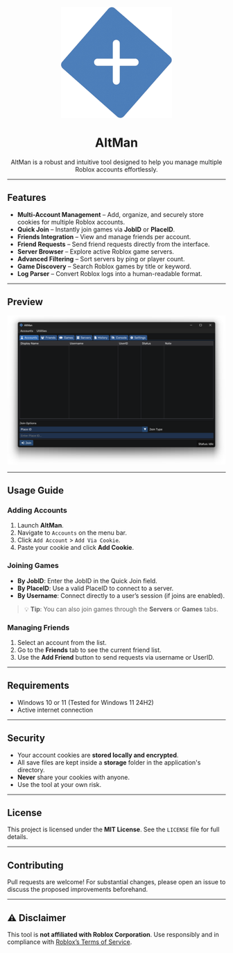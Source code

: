 <div align="center">
    <img src="src/assets/images/256x256.png" 
            alt="Picture" 
            width="256" 
            height="256" 
            style="display: block; margin: 0 auto" />

<h1>AltMan</h1>
<p>AltMan is a robust and intuitive tool designed to help you manage multiple Roblox accounts effortlessly.
</p>
</div>



---

## Features

* **Multi-Account Management** – Add, organize, and securely store cookies for multiple Roblox accounts.
* **Quick Join** – Instantly join games via **JobID** or **PlaceID**.
* **Friends Integration** – View and manage friends per account.
* **Friend Requests** – Send friend requests directly from the interface.
* **Server Browser** – Explore active Roblox game servers.
* **Advanced Filtering** – Sort servers by ping or player count.
* **Game Discovery** – Search Roblox games by title or keyword.
* **Log Parser** – Convert Roblox logs into a human-readable format.

---

## Preview

![AltMan Preview](src/assets/images/screenshot.png)

---

## Usage Guide

### Adding Accounts

1. Launch **AltMan**.
2. Navigate to `Accounts` on the menu bar.
3. Click `Add Account` > `Add Via Cookie`.
4. Paste your cookie and click **Add Cookie**.

### Joining Games

* **By JobID**: Enter the JobID in the Quick Join field.
* **By PlaceID**: Use a valid PlaceID to connect to a server.
* **By Username**: Connect directly to a user’s session (if joins are enabled).

> 💡 **Tip**: You can also join games through the **Servers** or **Games** tabs.

### Managing Friends

1. Select an account from the list.
2. Go to the **Friends** tab to see the current friend list.
3. Use the **Add Friend** button to send requests via username or UserID.

---

## Requirements

* Windows 10 or 11 (Tested for Windows 11 24H2)
* Active internet connection

---

## Security

* Your account cookies are **stored locally and encrypted**.
* All save files are kept inside a **storage** folder in the application's directory.
* **Never** share your cookies with anyone.
* Use the tool at your own risk.

---

## License

This project is licensed under the **MIT License**. See the `LICENSE` file for full details.

---

## Contributing

Pull requests are welcome! For substantial changes, please open an issue to discuss the proposed improvements
beforehand.

---

## ⚠️ Disclaimer

This tool is **not affiliated with Roblox Corporation**. Use responsibly and in compliance
with [Roblox’s Terms of Service](https://en.help.roblox.com/hc/en-us/articles/203313410-Roblox-Terms-of-Use).